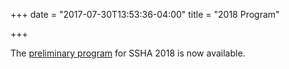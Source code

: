 +++
date = "2017-07-30T13:53:36-04:00"
title = "2018 Program"

+++

The <a href="http://prd.sshaconference.org/people/login" target="_blank">preliminary program</a> for SSHA 2018 is now available.
